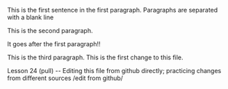 This is the first sentence in the first paragraph. Paragraphs are separated with a blank line 

This is the second paragraph.

 It goes after the first paragraph!!

This is the third paragraph. This is the first change to this file. 

Lesson 24 (pull) -- Editing this file from github directly; practicing changes from different sources /edit from github/ 

